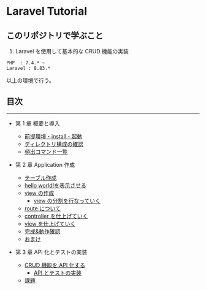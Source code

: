 # Laravel Tutorial

## このリポジトリで学ぶこと

1. Laravel を使用して基本的な CRUD 機能の実装

```
PHP  : 7.4.* ~
Laravel : 8.83.*
```

以上の環境で行う。

## 目次

---

- 第 1 章 概要と導入

  - [前提環境・install・起動](./lesson_md/First_1-1.md)
  - [ディレクトリ構成の確認](./lesson_md/First_1-2.md)
  - [頻出コマンド一覧](./lesson_md/First_1-3.md)
    <!-- - [](./lesson_md/First_1-4.md) -->

- 第 2 章 Application 作成

  - [テーブル作成](./lesson_md/Second_2-1.md)
  - [hello world!を表示させる](./lesson_md/Second_2-2.md)
  - [view の作成](./lesson_md/Second_2-3.md)
    - [view の分割を行なっていく](./lesson_md/Second_2-3-1.md)
  - [route について](./lesson_md/Second_2-4.md)
  - [controller を仕上げていく](./lesson_md/Second_2-5.md)
  - [view を仕上げていく](./lesson_md/Second_2-6.md)
  - [完成&動作確認](./lesson_md/Second_2-7.md)
  - [おまけ](./lesson_md/Second_2-8.md)

- 第 3 章 API 化とテストの実装
  - [CRUD 機能を API 化する](./lesson_md/Api_1-1.md)
    - [API とテストの実装](./lesson_md/Api_1-2.md)
  - [課題](./lesson_md/Api_2.md)

<!--
- 第 4 章 PHPUnit
  - [phpunit を触ってみよう](./lesson_md/Third_3-1.md)
  - [API に対して phpunit の実装 1](./lesson_md/Third_3-2.md)

* 第 5 章 認証(ログイン機能)

  - [ログイン機能の実装](./lesson_md/Fourth_4-1.md)
  - [既存ページにログイン機能を反映](./lesson_md/Fourth_4-2.md)

* 第 6 章 ユーザーとデータの紐付け

  - [リレーションとは?](./lesson_md/Fifth_5-1.md) -->

  <!-- - [phpunitの実装 2](./lesson_md/Third_3-3.md) -->

<!-- ## 以下執筆未定

認可機能の実装
独自エラーハンドリングの実装
repository pattern

Nuxt or Next with ts

- 第 x 章 Vue.js を入れてみよう

  - x-1 yarn install & vue-router の導入
  - x-2 開発は、hot!!!
  - x-3 contoroller を API に変えつつテストを書く!

- 第 x 章 React.js を入れてみよう
  - x-1 の導入
  - x-2 開発は、hot!!!
  - x-3 contoroller を API に変えつつテストを書く! -->
